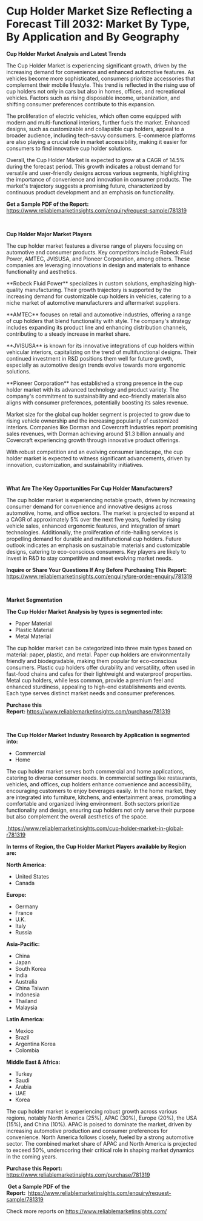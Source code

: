 <p><h1>Cup Holder Market Size Reflecting a Forecast Till 2032: Market By Type, By Application and By Geography</h1></p><p><strong>Cup Holder Market Analysis and Latest Trends</strong></p>
<p><p>The Cup Holder Market is experiencing significant growth, driven by the increasing demand for convenience and enhanced automotive features. As vehicles become more sophisticated, consumers prioritize accessories that complement their mobile lifestyle. This trend is reflected in the rising use of cup holders not only in cars but also in homes, offices, and recreational vehicles. Factors such as rising disposable income, urbanization, and shifting consumer preferences contribute to this expansion. </p><p>The proliferation of electric vehicles, which often come equipped with modern and multi-functional interiors, further fuels the market. Enhanced designs, such as customizable and collapsible cup holders, appeal to a broader audience, including tech-savvy consumers. E-commerce platforms are also playing a crucial role in market accessibility, making it easier for consumers to find innovative cup holder solutions.</p><p>Overall, the Cup Holder Market is expected to grow at a CAGR of 14.5% during the forecast period. This growth indicates a robust demand for versatile and user-friendly designs across various segments, highlighting the importance of convenience and innovation in consumer products. The market's trajectory suggests a promising future, characterized by continuous product development and an emphasis on functionality.</p></p>
<p><strong>Get a Sample PDF of the Report:&nbsp;</strong> <a href="https://www.reliablemarketinsights.com/enquiry/request-sample/781319?utm_campaign=2287&utm_medium=2&utm_source=Github&utm_content=ia&utm_term=07022025&utm_id=cup-holder">https://www.reliablemarketinsights.com/enquiry/request-sample/781319</a></p>
<p>&nbsp;</p>
<p><strong>Cup Holder Major Market Players</strong></p>
<p><p>The cup holder market features a diverse range of players focusing on automotive and consumer products. Key competitors include Robeck Fluid Power, AMTEC, JVISUSA, and Pioneer Corporation, among others. These companies are leveraging innovations in design and materials to enhance functionality and aesthetics.</p><p>**Robeck Fluid Power** specializes in custom solutions, emphasizing high-quality manufacturing. Their growth trajectory is supported by the increasing demand for customizable cup holders in vehicles, catering to a niche market of automotive manufacturers and aftermarket suppliers.</p><p>**AMTEC** focuses on retail and automotive industries, offering a range of cup holders that blend functionality with style. The company's strategy includes expanding its product line and enhancing distribution channels, contributing to a steady increase in market share.</p><p>**JVISUSA** is known for its innovative integrations of cup holders within vehicular interiors, capitalizing on the trend of multifunctional designs. Their continued investment in R&D positions them well for future growth, especially as automotive design trends evolve towards more ergonomic solutions.</p><p>**Pioneer Corporation** has established a strong presence in the cup holder market with its advanced technology and product variety. The company's commitment to sustainability and eco-friendly materials also aligns with consumer preferences, potentially boosting its sales revenue.</p><p>Market size for the global cup holder segment is projected to grow due to rising vehicle ownership and the increasing popularity of customized interiors. Companies like Dorman and Covercraft Industries report promising sales revenues, with Dorman achieving around $1.3 billion annually and Covercraft experiencing growth through innovative product offerings.</p><p>With robust competition and an evolving consumer landscape, the cup holder market is expected to witness significant advancements, driven by innovation, customization, and sustainability initiatives.</p></p>
<p>&nbsp;</p>
<p><strong>What Are The Key Opportunities For Cup Holder Manufacturers?</strong></p>
<p><p>The cup holder market is experiencing notable growth, driven by increasing consumer demand for convenience and innovative designs across automotive, home, and office sectors. The market is projected to expand at a CAGR of approximately 5% over the next five years, fueled by rising vehicle sales, enhanced ergonomic features, and integration of smart technologies. Additionally, the proliferation of ride-hailing services is propelling demand for durable and multifunctional cup holders. Future outlook indicates an emphasis on sustainable materials and customizable designs, catering to eco-conscious consumers. Key players are likely to invest in R&D to stay competitive and meet evolving market needs.</p></p>
<p><strong>Inquire or Share Your Questions If Any Before Purchasing This Report:</strong> <a href="https://www.reliablemarketinsights.com/enquiry/pre-order-enquiry/781319?utm_campaign=2287&utm_medium=2&utm_source=Github&utm_content=ia&utm_term=07022025&utm_id=cup-holder">https://www.reliablemarketinsights.com/enquiry/pre-order-enquiry/781319</a></p>
<p>&nbsp;</p>
<p><strong>Market Segmentation</strong></p>
<p><strong>The Cup Holder Market Analysis by types is segmented into:</strong></p>
<p><ul><li>Paper Material</li><li>Plastic Material</li><li>Metal Material</li></ul></p>
<p><p>The cup holder market can be categorized into three main types based on material: paper, plastic, and metal. Paper cup holders are environmentally friendly and biodegradable, making them popular for eco-conscious consumers. Plastic cup holders offer durability and versatility, often used in fast-food chains and cafes for their lightweight and waterproof properties. Metal cup holders, while less common, provide a premium feel and enhanced sturdiness, appealing to high-end establishments and events. Each type serves distinct market needs and consumer preferences.</p></p>
<p><strong>Purchase this Report:&nbsp;</strong><a href="https://www.reliablemarketinsights.com/purchase/781319?utm_campaign=2287&utm_medium=2&utm_source=Github&utm_content=ia&utm_term=07022025&utm_id=cup-holder">https://www.reliablemarketinsights.com/purchase/781319</a></p>
<p>&nbsp;</p>
<p><strong>The Cup Holder Market Industry Research by Application is segmented into:</strong></p>
<p><ul><li>Commercial</li><li>Home</li></ul></p>
<p><p>The cup holder market serves both commercial and home applications, catering to diverse consumer needs. In commercial settings like restaurants, vehicles, and offices, cup holders enhance convenience and accessibility, encouraging customers to enjoy beverages easily. In the home market, they are integrated into furniture, kitchens, and entertainment areas, promoting a comfortable and organized living environment. Both sectors prioritize functionality and design, ensuring cup holders not only serve their purpose but also complement the overall aesthetics of the space.</p></p>
<p><a href="https://www.reliablemarketinsights.com/cup-holder-market-in-global-r781319?utm_campaign=2287&utm_medium=2&utm_source=Github&utm_content=ia&utm_term=07022025&utm_id=cup-holder">&nbsp;https://www.reliablemarketinsights.com/cup-holder-market-in-global-r781319</a></p>
<p><strong>In terms of Region, the Cup Holder Market Players available by Region are:</strong></p>
<p>
    <p> <strong> North America: </strong>
        <ul>
            <li>United States</li>
            <li>Canada</li>
        </ul>
        </p> 
    <p> <strong> Europe: </strong>
        <ul>
            <li>Germany</li>
            <li>France</li>
            <li>U.K.</li>
            <li>Italy</li>
            <li>Russia</li>
        </ul>
        </p> 
    <p> <strong> Asia-Pacific: </strong>
        <ul>
            <li>China</li>
            <li>Japan</li>
            <li>South Korea</li>
            <li>India</li>
            <li>Australia</li>
            <li>China Taiwan</li>
            <li>Indonesia</li>
            <li>Thailand</li>
            <li>Malaysia</li>
        </ul>
        </p> 
    <p> <strong> Latin America: </strong>
        <ul>
            <li>Mexico</li>
            <li>Brazil</li>
            <li>Argentina Korea</li>
            <li>Colombia</li>
        </ul>
        </p> 
    <p> <strong> Middle East & Africa: </strong>
        <ul>
            <li>Turkey</li>
            <li>Saudi</li>
            <li>Arabia</li>
            <li>UAE</li>
            <li>Korea</li>
        </ul>
    </p>
    </p>
<p><p>The cup holder market is experiencing robust growth across various regions, notably North America (25%), APAC (30%), Europe (20%), the USA (15%), and China (10%). APAC is poised to dominate the market, driven by increasing automotive production and consumer preferences for convenience. North America follows closely, fueled by a strong automotive sector. The combined market share of APAC and North America is projected to exceed 50%, underscoring their critical role in shaping market dynamics in the coming years.</p></p>
<p><strong>Purchase this Report: </strong><a href="https://www.reliablemarketinsights.com/purchase/781319?utm_campaign=2287&utm_medium=2&utm_source=Github&utm_content=ia&utm_term=07022025&utm_id=cup-holder">https://www.reliablemarketinsights.com/purchase/781319</a></p>
<p>&nbsp;<strong>Get a Sample PDF of the Report:&nbsp;&nbsp;</strong><a href="https://www.reliablemarketinsights.com/enquiry/request-sample/781319?utm_campaign=2287&utm_medium=2&utm_source=Github&utm_content=ia&utm_term=07022025&utm_id=cup-holder">https://www.reliablemarketinsights.com/enquiry/request-sample/781319</a></p>
<p><strong></strong></p>
<p>Check more reports on <a href="https://www.reliablemarketinsights.com/?utm_campaign=2287&utm_medium=2&utm_source=Github&utm_content=ia&utm_term=07022025&utm_id=cup-holder">https://www.reliablemarketinsights.com/</a></p>